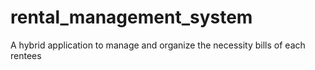# rental_management_system
A hybrid application to manage and organize the necessity bills of each rentees 
